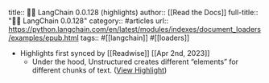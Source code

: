 title:: 🦜🔗 LangChain 0.0.128 (highlights)
author:: [[Read the Docs]]
full-title:: "🦜🔗 LangChain 0.0.128"
category:: #articles
url:: https://python.langchain.com/en/latest/modules/indexes/document_loaders/examples/epub.html
tags:: #[[langchain]] #[[loaders]]

- Highlights first synced by [[Readwise]] [[Apr 2nd, 2023]]
	- Under the hood, Unstructured creates different “elements” for different chunks of text. ([View Highlight](https://read.readwise.io/read/01gwxqq1dh467h9m676m0kvh76))
